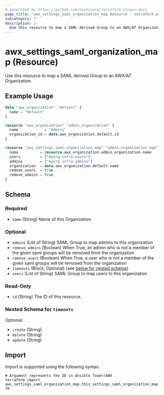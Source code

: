 ```yaml
---
# generated by https://github.com/hashicorp/terraform-plugin-docs
page_title: "awx_settings_saml_organization_map Resource - terraform-provider-awx"
subcategory: ""
description: |-
  Use this resource to map a SAML derived Group to an AWX/AT Organization.
---
```


# awx_settings_saml_organization_map (Resource)

Use this resource to map a SAML derived Group to an AWX/AT Organization.

## Example Usage

```terraform
data "awx_organization" "default" {
  name = "Default"
}

resource "awx_organization" "admin_organization" {
  name            = "Admins"
  organization_id = data.awx_organization.default.id
}

resource "awx_settings_saml_organization_map" "admin_organization_map" {
  name          = resource.awx_organization.admin_organization.name
  users         = ["myorg-infra-users"]
  admins        = ["myorg-infra-admins"]
  organization  = data.awx_organization.default.name
  remove_users  = true
  remove_admins = true
}
```

<!-- schema generated by tfplugindocs -->
## Schema

### Required

- `name` (String) Name of this Organization

### Optional

- `admins` (List of String) SAML Group to map admins to this organization
- `remove_admins` (Boolean) When True, an admin who is not a member of the given saml groups will be removed from the organization
- `remove_users` (Boolean) When True, a user who is not a member of the given saml groups will be removed from the organization
- `timeouts` (Block, Optional) (see [below for nested schema](#nestedblock--timeouts))
- `users` (List of String) SAML Group to map users to this organization

### Read-Only

- `id` (String) The ID of this resource.

<a id="nestedblock--timeouts"></a>
### Nested Schema for `timeouts`

Optional:

- `create` (String)
- `delete` (String)
- `update` (String)

## Import

Import is supported using the following syntax:

```shell
# Argument represents the ID in Ansible Tower/AWX
terraform import awx_settings_saml_organization_map.this_settings_saml_organization_map 70
```
